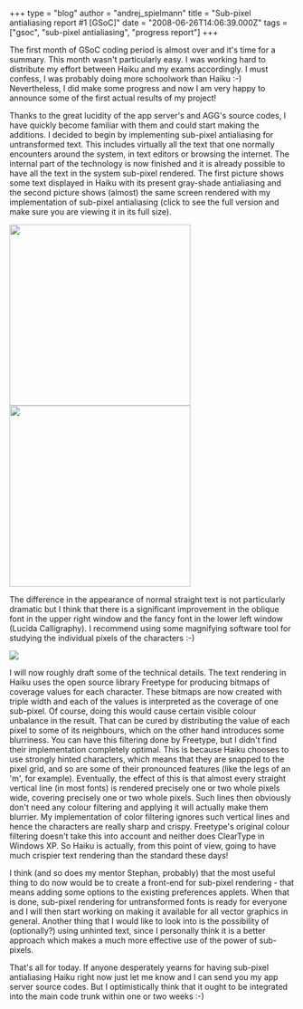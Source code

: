 +++
type = "blog"
author = "andrej_spielmann"
title = "Sub-pixel antialiasing report #1 [GSoC]"
date = "2008-06-26T14:06:39.000Z"
tags = ["gsoc", "sub-pixel antialiasing", "progress report"]
+++

The first month of GSoC coding period is almost over and it's time for a summary.
This month wasn't particularly easy. I was working hard to distribute my effort between Haiku and my exams accordingly. I must confess, I was probably doing more schoolwork than Haiku :-)
Nevertheless, I did make some progress and now I am very happy to announce some of the first actual results of my project!


<!--more-->

Thanks to the great lucidity of the app server's and AGG's source codes, I have quickly become familiar with them and could start making the additions. I decided to begin by implementing sub-pixel antialiasing for untransformed text. This includes virtually all the text that one normally encounters around the system, in text editors or browsing the internet.
The internal part of the technology is now finished and it is already possible to have all the text in the system sub-pixel rendered. The first picture shows some text displayed in Haiku with its present gray-shade antialiasing and the second picture shows (almost) the same screen rendered with my implementation of sub-pixel antialiasing (click to see the full version and make sure you are viewing it in its full size).

<a href=http://www.stankaa.com/files/grayscale.png><img src=http://www.stankaa.com/files/grayscale.png width="320" /> </a><a href=http://www.stankaa.com/files/subpixel.png><img src=http://www.stankaa.com/files/subpixel.png width="320" /></a>

The difference in the appearance of normal straight text is not particularly dramatic but I think that there is a significant improvement in the oblique font in the upper right window and the fancy font in the lower left window (Lucida Calligraphy).
I recommend using some magnifying software tool for studying the individual pixels of the characters :-)

<img src=http://www.stankaa.com/files/zoom.png />

I will now roughly draft some of the technical details.
The text rendering in Haiku uses the open source library Freetype for producing bitmaps of coverage values for each character. These bitmaps are now created with triple width and each of the values is interpreted as the coverage of one sub-pixel.
Of course, doing this would cause certain visible colour unbalance in the result. That can be cured by distributing the value of each pixel to some of its neighbours, which on the other hand introduces some blurriness. You can have this filtering done by Freetype, but I didn't find their implementation completely optimal.
This is because Haiku chooses to use strongly hinted characters, which means that they are snapped to the pixel grid, and so are some of their pronounced features (like the legs of an 'm', for example). Eventually, the effect of this is that almost every straight vertical line (in most fonts) is rendered precisely one or two whole pixels wide, covering precisely one or two whole pixels. Such lines then obviously don't need any colour filtering and applying it will actually make them blurrier.
My implementation of color filtering ignores such vertical lines and hence the characters are really sharp and crispy. Freetype's original colour filtering doesn't take this into account and neither does ClearType in Windows XP. So Haiku is actually, from this point of view, going to have much crispier text rendering than the standard these days!

I think (and so does my mentor Stephan, probably) that the most useful thing to do now would be to create a front-end for sub-pixel rendering - that means adding some options to the existing preferences applets. When that is done, sub-pixel rendering for untransformed fonts is ready for everyone and I will then start working on making it available for all vector graphics in general.
Another thing that I would like to look into is the possibility of (optionally?) using unhinted text, since I personally think it is a better approach which makes a much more effective use of the power of sub-pixels.

That's all for today. If anyone desperately yearns for having sub-pixel antialiasing Haiku right now just let me know and I can send you my app server source codes. But I optimistically think that it ought to be integrated into the main code trunk within one or two weeks :-)